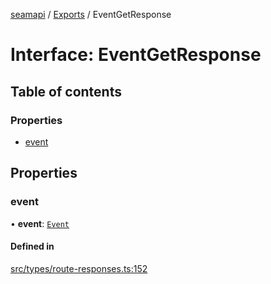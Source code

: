[seamapi](../README.md) / [Exports](../modules.md) / EventGetResponse

# Interface: EventGetResponse

## Table of contents

### Properties

- [event](EventGetResponse.md#event)

## Properties

### event

• **event**: [`Event`](../modules.md#event)

#### Defined in

[src/types/route-responses.ts:152](https://github.com/seamapi/javascript/blob/main/src/types/route-responses.ts#L152)
